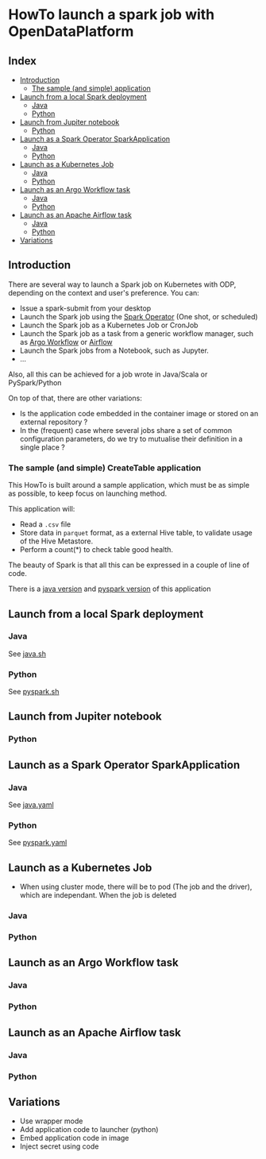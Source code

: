 # HowTo launch a spark job with OpenDataPlatform

<!-- START doctoc generated TOC please keep comment here to allow auto update -->
<!-- DON'T EDIT THIS SECTION, INSTEAD RE-RUN doctoc TO UPDATE -->
## Index

- [Introduction](#introduction)
  - [The sample (and simple) application](#the-sample-and-simple-application)
- [Launch from a local Spark deployment](#launch-from-a-local-spark-deployment)
  - [Java](#java)
  - [Python](#python)
- [Launch from Jupiter notebook](#launch-from-jupiter-notebook)
  - [Python](#python-1)
- [Launch as a Spark Operator SparkApplication](#launch-as-a-spark-operator-sparkapplication)
  - [Java](#java-1)
  - [Python](#python-2)
- [Launch as a Kubernetes Job](#launch-as-a-kubernetes-job)
  - [Java](#java-2)
  - [Python](#python-3)
- [Launch as an Argo Workflow task](#launch-as-an-argo-workflow-task)
  - [Java](#java-3)
  - [Python](#python-4)
- [Launch as an Apache Airflow task](#launch-as-an-apache-airflow-task)
  - [Java](#java-4)
  - [Python](#python-5)
- [Variations](#variations)

<!-- END doctoc generated TOC please keep comment here to allow auto update -->

## Introduction

There are several way to launch a Spark job on Kubernetes with ODP, depending on the context and user's preference. You can:

- Issue a spark-submit from your desktop
- Launch the Spark job using the [Spark Operator](https://github.com/GoogleCloudPlatform/spark-on-k8s-operator) (One shot, or scheduled)
- Launch the Spark job as a Kubernetes Job or CronJob
- Launch the Spark job as a task from a generic workflow manager, such as [Argo Workflow](https://argoproj.github.io/argo-workflows/) or [Airflow](https://airflow.apache.org/)
- Launch the Spark jobs from a Notebook, such as Jupyter.
- ...

Also, all this can be achieved for a job wrote in Java/Scala or PySpark/Python 

On top of that, there are other variations:

- Is the application code embedded in the container image or stored on an external repository ?
- In the (frequent) case where several jobs share a set of common configuration parameters, do we try to mutualise their definition in a single place ? 

### The sample (and simple) CreateTable application

This HowTo is built around a sample application, which must be as simple as possible, to keep focus on launching method.

This application will:
- Read a `.csv` file
- Store data in `parquet` format, as a external Hive table, to validate usage of the Hive Metastore.
- Perform a count(*) to check table good health.

The beauty of Spark is that all this can be expressed in a couple of line of code.

There is a [java version](../java/src/main/java/simpleapp/CreateTable.java) and [pyspark version](../py/create_table.py) of this application

## Launch from a local Spark deployment

### Java

See [java.sh](../desktop/java.sh)

### Python 

See [pyspark.sh](../desktop/pyspark.sh)

## Launch from Jupiter notebook

### Python

## Launch as a Spark Operator SparkApplication

### Java

See [java.yaml](../sparkoperator/java.yaml)

### Python

See [pyspark.yaml](../sparkoperator/pyspark.yaml)

## Launch as a Kubernetes Job 

- When using cluster mode, there will be to pod (The job and the driver), which are independant.
  When the job is deleted

### Java

### Python

## Launch as an Argo Workflow task 

### Java

### Python

## Launch as an Apache Airflow task

### Java

### Python 

## Variations

- Use wrapper mode
- Add application code to launcher (python)
- Embed application code in image
- Inject secret using code



